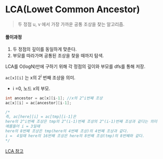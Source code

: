 # LCA(Lowet Common Ancestor)

> 두 정점 u, v 에서 가장 가까운 공통 조상을 찾는 알고리즘.



#### 풀이과정

1. 두 정점의 깊이를 동일하게 맞춘다.
2. 부모를 따라가며 공통된 조상을 찾을 때까지 탐색.



LCA를 O(logN)만에 구하기 위해 각 정점의 깊이와 부모를 dfs를 통해 저장.

`ac[x][i]` 는 x의 2<sup>i</sup> 번째 조상을 의미.

- i =0, 노드 x의 부모.

```c++
int ancestor = ac[x][i-1]; //x의 2^i번째 조상
ac[x][i] = ac[ancestor][i-1];

/*
즉, ac[here][i] = ac[tmp][i-1]은
here의 2^i번째 조상은 tmp의 2^(i-1)번째 조상의 2^(i-1)번째 조상과 같다는 의미
예를들어 i = 3일때
here의 8번째 조상은 tmp(here의 4번째 조상)의 4번째 조상과 같다.
i =  4일때 here의 16번째 조상은 here의 8번째 조상(tmp)의 8번째와 같다.
*/
```

[LCA 참고](https://www.crocus.co.kr/660)

